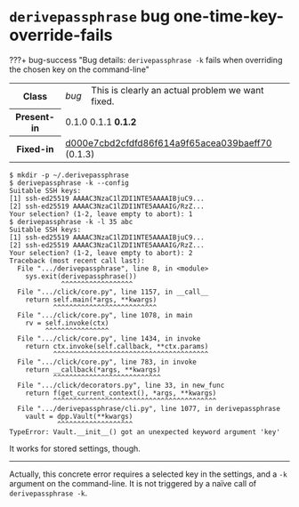 # `derivepassphrase` bug one-time-key-override-fails

???+ bug-success "Bug details: `derivepassphrase -k` fails when overriding the chosen key on the command-line"
    <table id="bug-summary" markdown>
        <tr><th scope=col>Class<td><i>bug</i><td>This is clearly an actual problem we want fixed.
        <tr><th scope=col>Present-in<td colspan=2>0.1.0 0.1.1 <b>0.1.2</b>
        <tr><th scope=col>Fixed-in<td colspan=2><a href="https://github.com/the-13th-letter/derivepassphrase/commit/d000e7cbd2cfdfd86f614a9f65acea039baeff70">d000e7cbd2cfdfd86f614a9f65acea039baeff70</a> (0.1.3)
    </table>

````console-session
$ mkdir -p ~/.derivepassphrase
$ derivepassphrase -k --config
Suitable SSH keys:
[1] ssh-ed25519 AAAAC3NzaC1lZDI1NTE5AAAAIBjuC9...
[2] ssh-ed25519 AAAAC3NzaC1lZDI1NTE5AAAAIG/RzZ...
Your selection? (1-2, leave empty to abort): 1
$ derivepassphrase -k -l 35 abc
Suitable SSH keys:
[1] ssh-ed25519 AAAAC3NzaC1lZDI1NTE5AAAAIBjuC9...
[2] ssh-ed25519 AAAAC3NzaC1lZDI1NTE5AAAAIG/RzZ...
Your selection? (1-2, leave empty to abort): 2
Traceback (most recent call last):
  File ".../derivepassphrase", line 8, in <module>
    sys.exit(derivepassphrase())
             ^^^^^^^^^^^^^^^^^^
  File ".../click/core.py", line 1157, in __call__
    return self.main(*args, **kwargs)
           ^^^^^^^^^^^^^^^^^^^^^^^^^^
  File ".../click/core.py", line 1078, in main
    rv = self.invoke(ctx)
         ^^^^^^^^^^^^^^^^
  File ".../click/core.py", line 1434, in invoke
    return ctx.invoke(self.callback, **ctx.params)
           ^^^^^^^^^^^^^^^^^^^^^^^^^^^^^^^^^^^^^^^
  File ".../click/core.py", line 783, in invoke
    return __callback(*args, **kwargs)
           ^^^^^^^^^^^^^^^^^^^^^^^^^^^
  File ".../click/decorators.py", line 33, in new_func
    return f(get_current_context(), *args, **kwargs)
           ^^^^^^^^^^^^^^^^^^^^^^^^^^^^^^^^^^^^^^^^^
  File ".../derivepassphrase/cli.py", line 1077, in derivepassphrase
    vault = dpp.Vault(**kwargs)
            ^^^^^^^^^^^^^^^^^^^
TypeError: Vault.__init__() got an unexpected keyword argument 'key'
````

It works for stored settings, though.

--------

Actually, this concrete error requires a selected key in the settings, and a `-k` argument on the command-line. It is not triggered by a naïve call of `derivepassphrase -k`.
